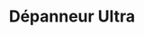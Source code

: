 ---
title: "Dépanneur Ultra"
url: /sainte-edwidge-de-clifton/depanneur-ultra/
shop: Lebensmittel
---